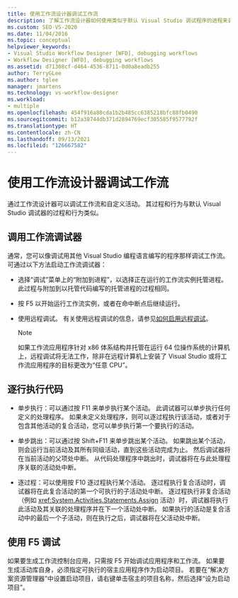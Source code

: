 ```yaml
---
title: 使用工作流设计器调试工作流
description: 了解工作流设计器如何使用类似于默认 Visual Studio 调试程序的进程来调试工作流和自定义活动。
ms.custom: SEO-VS-2020
ms.date: 11/04/2016
ms.topic: conceptual
helpviewer_keywords:
- Visual Studio Workflow Designer [WFD], debugging workflows
- Workflow Designer [WFD], debugging workflows
ms.assetid: d71308cf-d464-4536-8711-0d0a8eadb255
author: TerryGLee
ms.author: tglee
manager: jmartens
ms.technology: vs-workflow-designer
ms.workload:
- multiple
ms.openlocfilehash: 454f916a80cda1b2b485cc6385218bfc88fb0490
ms.sourcegitcommit: b12a38744db371d2894769ecf305585f9577792f
ms.translationtype: HT
ms.contentlocale: zh-CN
ms.lasthandoff: 09/13/2021
ms.locfileid: "126667582"
---
```

# <a name="debug-workflows-with-the-workflow-designer"></a>使用工作流设计器调试工作流

通过工作流设计器可以调试工作流和自定义活动。 其过程和行为与默认 Visual Studio 调试器的过程和行为类似。

## <a name="invoke-the-workflow-debugger"></a>调用工作流调试器

通常，您可以像调试用其他 Visual Studio 编程语言编写的程序那样调试工作流。 可通过以下方法启动工作流调试器：

- 选择“调试”菜单上的“附加到进程”，以选择正在运行的工作流实例托管进程。 此过程与附加到以托管代码编写的托管进程的过程相同。

- 按 F5 以开始运行工作流实例，或者在命中断点后继续运行。

- 使用远程调试。 有关使用远程调试的信息，请参见[如何启用远程调试](/previous-versions/visualstudio/visual-studio-2010/febz73k0(v=vs.100))。

   > [!NOTE]
   > 如果工作流应用程序针对 x86 体系结构并托管在运行 64 位操作系统的计算机上，远程调试将无法工作，除非在远程计算机上安装了 Visual Studio 或将工作流应用程序的目标更改为“任意 CPU”。

## <a name="step-through-code"></a>逐行执行代码

- 单步执行：可以通过按 F11 来单步执行某个活动。 此调试器可以单步执行任何定义的处理程序。 如果未定义处理程序，则可以逐过程执行该活动，或者对于包含其他活动的复合活动，您可以单步执行第一个要执行的活动。

- 单步跳出：可以通过按 Shift+F11  来单步跳出某个活动。 如果跳出某个活动，则会运行当前活动及其所有同级活动，直到这些活动完成为止。 然后调试器将在当前活动的父项处中断。 从代码处理程序中跳出时，调试器将在与此处理程序关联的活动处中断。

- 逐过程：可以使用按 F10 逐过程执行某个活动。 逐过程执行复合活动时，调试器将在此复合活动的第一个可执行的子活动处中断。 逐过程执行非复合活动（例如 <xref:System.Activities.Statements.Assign> 活动）时，调试器将执行此活动及其关联的处理程序并在下一个活动处中断。 如果执行的活动是复合活动中的最后一个子活动，则在执行之后，调试器将在父活动处中断。

## <a name="debug-with-f5"></a>使用 F5 调试

如果要生成工作流控制台应用，只需按 F5 开始调试应用程序和工作流。 如果要生成活动库自身，必须指定可执行的宿主应用程序作为启动项目。 若要在“解决方案资源管理器”中设置启动项目，请右键单击宿主的项目名称，然后选择“设为启动项目”。
